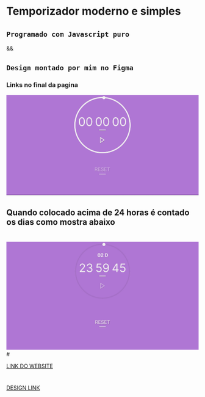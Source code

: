 # Temporizador moderno e simples
## `Programado com Javascript puro` 
&& 
## `Design montado por mim no Figma`
### Links no final da pagina

<img src="./readme/FOTO1.jpg" alt="">

## Quando colocado acima de 24 horas é contado os dias como mostra abaixo
#
<img src="./readme/FOTO2.jpg" alt="">
#


[LINK DO WEBSITE](https://rick-png.github.io/simple-timer/)
#
[DESIGN LINK](https://www.figma.com/file/986DoaACa3tYrbt3SCTMhw/Simple-Timer?node-id=0%3A1&t=uoXOBD90jl9fZbHf-1)

